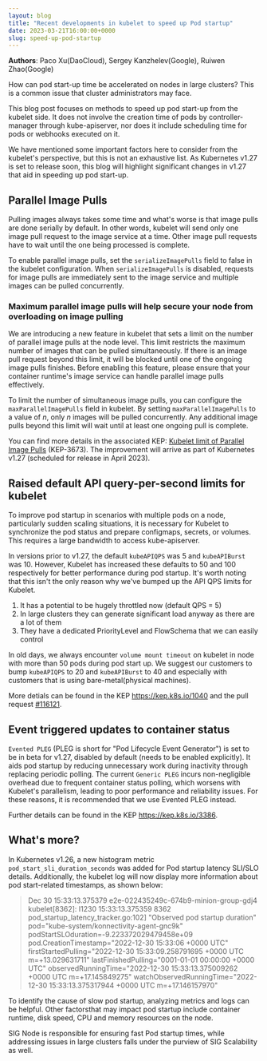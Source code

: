 ```yaml
---
layout: blog
title: "Recent developments in kubelet to speed up Pod startup"
date: 2023-03-21T16:00:00+0000
slug: speed-up-pod-startup
---
```


**Authors**: Paco Xu(DaoCloud), Sergey Kanzhelev(Google), Ruiwen Zhao(Google)

How can pod start-up time be accelerated on nodes in large clusters? This is a common issue that
cluster administrators may face.

This blog post focuses on methods to speed up pod start-up from the kubelet side. It does not
involve the creation time of pods by controller-manager through kube-apiserver, nor does it
include scheduling time for pods or webhooks executed on it.

We have mentioned some important factors here to consider from the kubelet's perspective, but
this is not an exhaustive list. As Kubernetes v1.27 is set to release soon, this blog will highlight
significant changes in v1.27 that aid in speeding up pod start-up.

## Parallel Image Pulls

Pulling images always takes some time and what's worse is that image pulls are done serially by
default. In other words, kubelet will send only one image pull request to the image service at
a time. Other image pull requests have to wait until the one being processed is complete.

To enable parallel image pulls, set the `serializeImagePulls` field to false in the kubelet
configuration. When `serializeImagePulls` is disabled, requests for image pulls are immediately
sent to the image service and multiple images can be pulled concurrently.

### Maximum parallel image pulls will help secure your node from overloading on image pulling

We are introducing a new feature in kubelet that sets a limit on the number of parallel image
pulls at the node level. This limit restricts the maximum number of images that can be pulled
simultaneously. If there is an image pull request beyond this limit, it will be blocked until
one of the ongoing image pulls finishes. Before enabling this feature, please ensure that your
container runtime's image service can handle parallel image pulls effectively.

To limit the number of simultaneous image pulls, you can configure the `maxParallelImagePulls`
field in kubelet. By setting `maxParallelImagePulls` to a value of _n_, only _n_ images will
be pulled concurrently. Any additional image pulls beyond this limit will wait until at least
one ongoing pull is complete.

You can find more details in the associated KEP: [Kubelet limit of Parallel Image Pulls](https://kep.k8s.io/3673)
 (KEP-3673). The improvement will arrive as part of Kubernetes v1.27 (scheduled for release in April 2023).

## Raised default API query-per-second limits for kubelet

To improve pod startup in scenarios with multiple pods on a node, particularly sudden scaling
situations, it is necessary for Kubelet to synchronize the pod status and prepare configmaps,
secrets, or volumes. This requires a large bandwidth to access kube-apiserver.

In versions prior to v1.27, the default `kubeAPIQPS` was 5 and `kubeAPIBurst` was 10. However,
Kubelet has increased these defaults to 50 and 100 respectively for better performance during
pod startup. It's worth noting that this isn't the only reason why we've bumped up the API QPS
limits for Kubelet.

1. It has a potential to be hugely throttled now (default QPS = 5)
2. In large clusters they can generate significant load anyway as there are a lot of them
3. They have a dedicated PriorityLevel and FlowSchema that we can easily control

In old days, we always encounter `volume mount timeout` on kubelet in node with more than 50 pods
during pod start up. We suggest our customers to bump `kubeAPIQPS` to 20 and `kubeAPIBurst` to 40
and especially with customers that is using bare-metal(physical machines).

More detials can be found in the KEP <https://kep.k8s.io/1040> and the pull request [#116121](https://github.com/kubernetes/kubernetes/pull/116121).

## Event triggered updates to container status

`Evented PLEG` (PLEG is short for "Pod Lifecycle Event Generator") is set to be in beta for v1.27,
disabled by default (needs to be enabled explicitly). It aids pod startup by reducing unnecessary
work during inactivity through replacing periodic polling. The current `Generic PLEG` incurs
non-negligible overhead due to frequent container status polling, which worsens with Kubelet's
parallelism, leading to poor performance and reliability issues. For these reasons, it is
recommended that we use Evented PLEG instead. 

Further details can be found in the KEP <https://kep.k8s.io/3386>.

## What's more?

In Kubernetes v1.26, a new histogram metric `pod_start_sli_duration_seconds` was added for Pod
startup latency SLI/SLO details. Additionally, the kubelet log will now display more information
about pod start-related timestamps, as shown below:

> Dec 30 15:33:13.375379 e2e-022435249c-674b9-minion-group-gdj4 kubelet[8362]: I1230 15:33:13.375359    8362 pod_startup_latency_tracker.go:102] "Observed pod startup duration" pod="kube-system/konnectivity-agent-gnc9k" podStartSLOduration=-9.223372029479458e+09 pod.CreationTimestamp="2022-12-30 15:33:06 +0000 UTC" firstStartedPulling="2022-12-30 15:33:09.258791695 +0000 UTC m=+13.029631711" lastFinishedPulling="0001-01-01 00:00:00 +0000 UTC" observedRunningTime="2022-12-30 15:33:13.375009262 +0000 UTC m=+17.145849275" watchObservedRunningTime="2022-12-30 15:33:13.375317944 +0000 UTC m=+17.146157970"

To identify the cause of slow pod startup, analyzing metrics and logs can be helpful. Other
factorsthat may impact pod startup include container runtime, disk speed, CPU and memory
resources on the node.

SIG Node is responsible for ensuring fast Pod startup times, while addressing issues in large
clusters falls under the purview of SIG Scalability as well.
